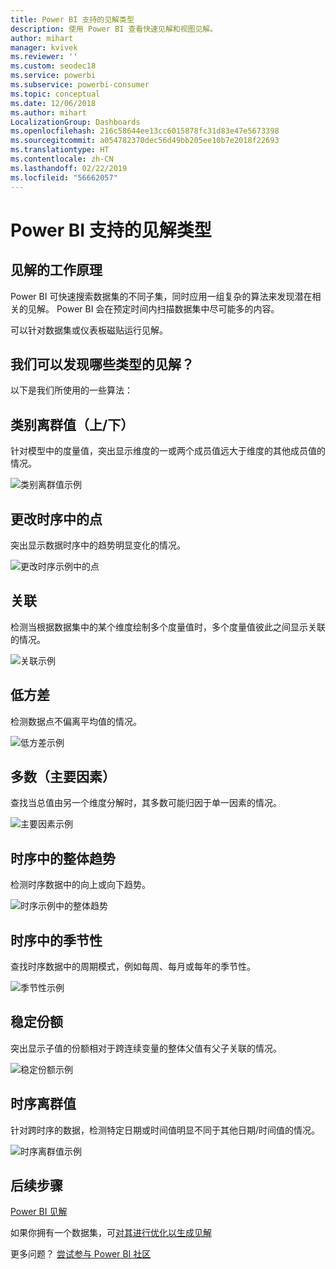 ```yaml
---
title: Power BI 支持的见解类型
description: 使用 Power BI 查看快速见解和视图见解。
author: mihart
manager: kvivek
ms.reviewer: ''
ms.custom: seodec18
ms.service: powerbi
ms.subservice: powerbi-consumer
ms.topic: conceptual
ms.date: 12/06/2018
ms.author: mihart
LocalizationGroup: Dashboards
ms.openlocfilehash: 216c58644ee13cc6015878fc31d83e47e5673398
ms.sourcegitcommit: a054782370dec56d49bb205ee10b7e2018f22693
ms.translationtype: HT
ms.contentlocale: zh-CN
ms.lasthandoff: 02/22/2019
ms.locfileid: "56662057"
---
```

# <a name="types-of-insights-supported-by-power-bi"></a>Power BI 支持的见解类型
## <a name="how-does-insights-work"></a>见解的工作原理
Power BI 可快速搜索数据集的不同子集，同时应用一组复杂的算法来发现潜在相关的见解。 Power BI 会在预定时间内扫描数据集中尽可能多的内容。

可以针对数据集或仪表板磁贴运行见解。   

## <a name="what-types-of-insights-can-we-find"></a>我们可以发现哪些类型的见解？
以下是我们所使用的一些算法：

## <a name="category-outliers-topbottom"></a>类别离群值（上/下）
针对模型中的度量值，突出显示维度的一或两个成员值远大于维度的其他成员值的情况。  

![类别离群值示例](./media/end-user-insight-types/pbi_auto_insight_types_category_outliers.png)

## <a name="change-points-in-a-time-series"></a>更改时序中的点
突出显示数据时序中的趋势明显变化的情况。

![更改时序示例中的点](./media/end-user-insight-types/pbi_auto_insight_types_changepoint.png)

## <a name="correlation"></a>关联
检测当根据数据集中的某个维度绘制多个度量值时，多个度量值彼此之间显示关联的情况。

![关联示例](./media/end-user-insight-types/pbi_auto_insight_types_correlation.png)

## <a name="low-variance"></a>低方差
检测数据点不偏离平均值的情况。

![低方差示例](./media/end-user-insight-types/power-bi-low-variance.png)

## <a name="majority-major-factors"></a>多数（主要因素）
查找当总值由另一个维度分解时，其多数可能归因于单一因素的情况。  

![主要因素示例](./media/end-user-insight-types/pbi_auto_insight_types_majority.png)

## <a name="overall-trends-in-time-series"></a>时序中的整体趋势
检测时序数据中的向上或向下趋势。

![时序示例中的整体趋势](./media/end-user-insight-types/pbi_auto_insight_types_trend.png)

## <a name="seasonality-in-time-series"></a>时序中的季节性
查找时序数据中的周期模式，例如每周、每月或每年的季节性。

![季节性示例](./media/end-user-insight-types/pbi_auto_insight_types_seasonality_new.png)

## <a name="steady-share"></a>稳定份额
突出显示子值的份额相对于跨连续变量的整体父值有父子关联的情况。

![稳定份额示例](./media/end-user-insight-types/pbi_auto_insight_types_steadyshare.png)

## <a name="time-series-outliers"></a>时序离群值
针对跨时序的数据，检测特定日期或时间值明显不同于其他日期/时间值的情况。

![时序离群值示例](./media/end-user-insight-types/pbi_auto_insight_types_time_series_outliers.png)

## <a name="next-steps"></a>后续步骤
[Power BI 见解](end-user-insights.md)

如果你拥有一个数据集，可[对其进行优化以生成见解](../service-insights-optimize.md)

更多问题？ [尝试参与 Power BI 社区](http://community.powerbi.com/)

